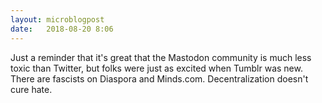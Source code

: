 ```yaml
---
layout: microblogpost
date:   2018-08-20 8:06
---
```


Just a reminder that it's great that the Mastodon community is much less toxic than Twitter, but folks were just as excited when Tumblr was new. There are fascists on Diaspora and Minds.com. Decentralization doesn't cure hate.